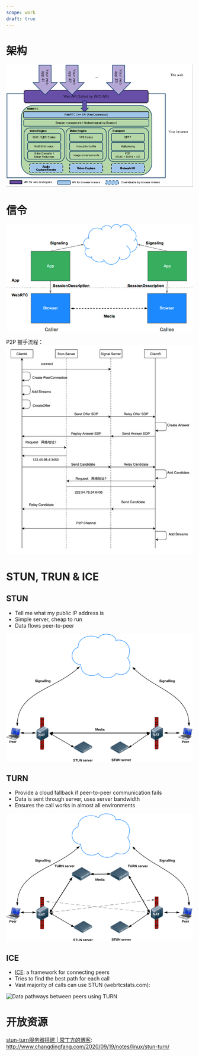 ```yaml
---
scope: work
draft: true
---
```





# 架构
![](_attachments/WebRTC%20概述/Pasted%20image%2020220123150201.png)


# 信令


![](_attachments/WebRTC%20概述/Pasted%20image%2020220123150347.png)

P2P 握手流程：
![](_attachments/WebRTC%20概述/Pasted%20image%2020220227221124.png)





# STUN, TRUN & ICE


## STUN

-   Tell me what my public IP address is
-   Simple server, cheap to run
-   Data flows peer-to-peer

![](_attachments/WebRTC%20概述/Pasted%20image%2020220123150735.png)



## TURN

-   Provide a cloud fallback if peer-to-peer communication fails
-   Data is sent through server, uses server bandwidth
-   Ensures the call works in almost all environments

![](_attachments/WebRTC%20概述/Pasted%20image%2020220123150713.png)


## ICE

-   [ICE](http://en.wikipedia.org/wiki/Interactive_Connectivity_Establishment "Wikipedia ICE article"): a framework for connecting peers
-   Tries to find the best path for each call
-   Vast majority of calls can use STUN (webrtcstats.com):


![Data pathways between peers using TURN](http://io13webrtc.appspot.com/images/icestats.png)



# 开放资源

[stun-turn服务器搭建 | 常丁方的博客](http://www.changdingfang.com/2020/09/19/notes/linux/stun-turn/): <http://www.changdingfang.com/2020/09/19/notes/linux/stun-turn/>
